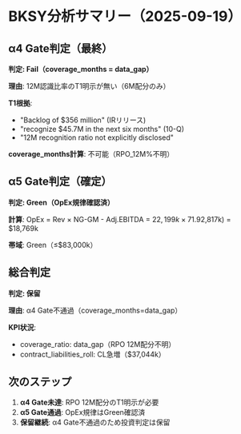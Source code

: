 # BKSY分析サマリー（2025-09-19）

## α4 Gate判定（最終）

**判定: Fail（coverage_months = data_gap）**

**理由**: 12M認識比率のT1明示が無い（6M配分のみ）

**T1根拠**:
- "Backlog of $356 million" (IRリリース)
- "recognize $45.7M in the next six months" (10-Q)
- "12M recognition ratio not explicitly disclosed"

**coverage_months計算**: 不可能（RPO_12M%不明）

## α5 Gate判定（確定）

**判定: Green（OpEx規律確認済）**

**計算**: OpEx = Rev × NG-GM - Adj.EBITDA = $22,199k × 71.9% - (-$2,817k) = $18,769k

**帯域**: Green（≤$83,000k）

## 総合判定

**判定: 保留**

**理由**: α4 Gate不通過（coverage_months=data_gap）

**KPI状況**:
- coverage_ratio: data_gap（RPO 12M配分不明）
- contract_liabilities_roll: CL急増（$37,044k）

## 次のステップ

1. **α4 Gate未達**: RPO 12M配分のT1明示が必要
2. **α5 Gate通過**: OpEx規律はGreen確認済
3. **保留継続**: α4 Gate不通過のため投資判定は保留
